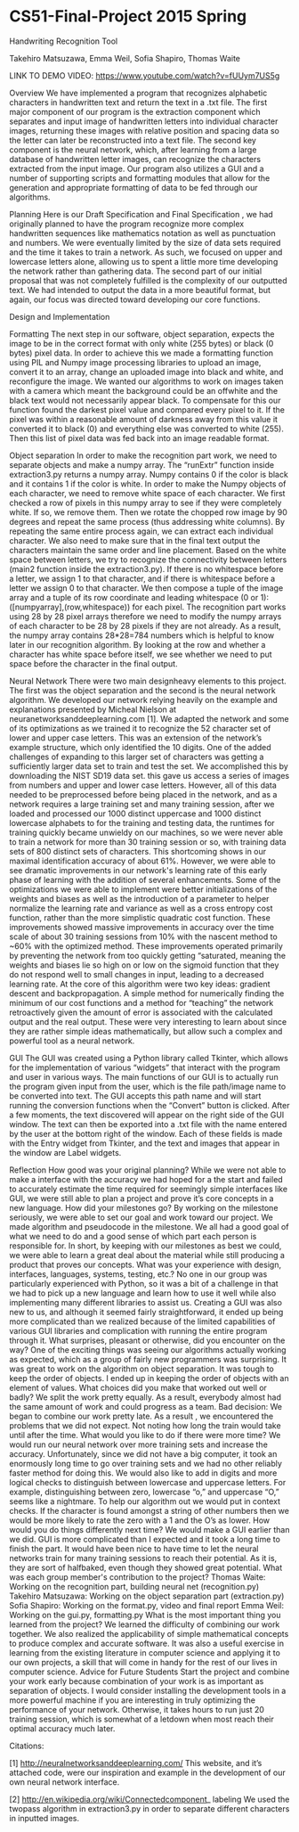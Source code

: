 # CS51-Final-Project 2015 Spring

Handwriting Recognition Tool

Takehiro Matsuzawa, Emma Weil, Sofia Shapiro, Thomas Waite

LINK TO DEMO VIDEO:
https://www.youtube.com/watch?v=fUUym7US5g

Overview
We have implemented a program that recognizes alphabetic characters in
handwritten text and return the text in a .txt file. The first major component of our
program is the extraction component which separates and input image of handwritten
letters into individual character images, returning these images with relative position and
spacing data so the letter can later be reconstructed into a text file. The second key
component is the neural network, which, after learning from a large database of
handwritten letter images, can recognize the characters extracted from the input image.
Our program also utilizes a GUI and a number of supporting scripts and formatting
modules that allow for the generation and appropriate formatting of data to be fed
through our algorithms.


Planning
Here is our Draft Specification and Final Specification , we had originally planned
to have the program recognize more complex handwritten sequences like mathematics
notation as well as punctuation and numbers. We were eventually limited by the size of
data sets required and the time it takes to train a network. As such, we focused on
upper and lowercase letters alone, allowing us to spent a little more time developing the
network rather than gathering data. The second part of our initial proposal that was not
completely fulfilled is the complexity of our outputted text. We had intended to output the
data in a more beautiful format, but again, our focus was directed toward developing our
core functions.


Design and Implementation

Formatting
The next step in our software, object separation, expects the image to be in the correct
format with only white (255 bytes) or black (0 bytes) pixel data. In order to achieve this
we made a formatting function using PIL and Numpy image processing libraries to
upload an image, convert it to an array, change an uploaded image into black and
white, and reconfigure the image. We wanted our algorithms to work on images taken
with a camera which meant the background could be an offwhite
and the black text
would not necessarily appear black. To compensate for this our function found the
darkest pixel value and compared every pixel to it. If the pixel was within a reasonable
amount of darkness away from this value it converted it to black (0) and everything else
was converted to white (255). Then this list of pixel data was fed back into an image
readable format.


Object separation
In order to make the recognition part work, we need to separate objects and make a
numpy array. The “runExtr” function inside extraction3.py returns a numpy array. Numpy
contains 0 if the color is black and it contains 1 if the color is white. In order to make the
Numpy objects of each character, we need to remove white space of each character.
We first checked a row of pixels in this numpy array to see if they were completely
white. If so, we remove them. Then we rotate the chopped row image by 90 degrees
and repeat the same process (thus addressing white columns). By repeating the same
entire process again, we can extract each individual character. We also need to make
sure that in the final text output the characters maintain the same order and line
placement.
Based on the white space between letters, we try to recognize the connectivity between
letters (main2 function inside the extraction3.py). If there is no whitespace
before a
letter, we assign 1 to that character, and if there is whitespace
before a letter we assign
0 to that character. We then compose a tuple of the image array and a tuple of its row
coordinate and leading whitespace
(0 or 1): ([numpyarray],(row,whitespace)) for
each pixel.
The recognition part works using 28 by 28 pixel arrays therefore we need to modify the
numpy arrays of each character to be 28 by 28 pixels if they are not already. As a result,
the numpy array contains 28*28=784 numbers which
is helpful to know later in our
recognition algorithm. By looking at the row and whether a character has white space
before itself, we see whether we need to put space before the character in the final
output.


Neural Network
There were two main designheavy
elements to this project. The first was the
object separation and the second is the neural network algorithm. We developed our
network relying heavily on the example and explanations presented by Micheal Nielson
at neuranetworksanddeeplearning.com [1]. We adapted the network and some of its
optimizations as we trained it to recognize the 52 character set of lower and upper case
letters. This was an extension of the network’s example structure, which only identified
the 10 digits. One of the added challenges of expanding to this larger set of characters
was getting a sufficiently larger data set to train and test the set. We accomplished this
by downloading the NIST SD19 data set. this gave us access a series of images from
numbers and upper and lower case letters. However, all of this data needed to be
preprocessed before being placed in the network, and as a network requires a large
training set and many training session, after we loaded and processed our 1000 distinct
uppercase and 1000 distinct lowercase alphabets to for the training and testing data,
the runtimes for training quickly became unwieldy on our machines, so we were never
able to train a network for more than 30 training session or so, with training data sets of
800 distinct sets of characters. This shortcoming shows in our maximal identification
accuracy of about 61%. However, we were able to see dramatic improvements in our
network's learning rate of this early phase of learning with the addition of several
enhancements. Some of the optimizations we were able to implement were better
initializations of the weights and biases as well as the introduction of a parameter to
helper normalize the learning rate and variance as well as a cross entropy cost function,
rather than the more simplistic quadratic cost function. These improvements showed
massive improvements in accuracy over the time scale of about 30 training sessions
from 10% with the nascent method to ~60% with the optimized method. These
improvements operated primarily by preventing the network from too quickly getting
“saturated, meaning the weights and biases lie so high on or low on the sigmoid
function that they do not respond well to small changes in input, leading to a decreased
learning rate. At the core of this algorithm were two key ideas: gradient descent and
backpropagation. A simple method for numerically finding the minimum of our cost
functions and a method for “teaching” the network retroactively given the amount of
error is associated with the calculated output and the real output. These were very
interesting to learn about since they are rather simple ideas mathematically, but allow
such a complex and powerful tool as a neural network.


GUI
The GUI was created using a Python library called Tkinter, which allows for the
implementation of various “widgets” that interact with the program and user in various
ways. The main functions of our GUI is to actually run the program given input from the
user, which is the file path/image name to be converted into text. The GUI accepts this
path name and will start running the conversion functions when the “Convert” button is
clicked. After a few moments, the text discovered will appear on the right side of the
GUI window. The text can then be exported into a .txt file with the name entered by the
user at the bottom right of the window. Each of these fields is made with the Entry
widget from Tkinter, and the text and images that appear in the window are Label
widgets.


Reflection
How good was your original planning?
While we were not able to make a interface with the accuracy we had hoped for a the start
and failed to accurately estimate the time required for seemingly simple interfaces like GUI,
we were still able to plan a project and prove it’s core concepts in a new language.
How did your milestones go?
By working on the milestone seriously, we were able to set our goal and work toward our
project. We made algorithm and pseudocode in the milestone. We all had a good goal of what
we need to do and a good sense of which part each person is responsible for. In short, by
keeping with our milestones as best we could, we were able to learn a great deal about the
material while still producing a product that proves our concepts.
What was your experience with design, interfaces, languages, systems, testing, etc.?
No one in our group was particularly experienced with Python, so it was a bit of a challenge in
that we had to pick up a new language and learn how to use it well while also implementing
many different libraries to assist us. Creating a GUI was also new to us, and although it
seemed fairly straightforward, it ended up being more complicated than we realized because
of the limited capabilities of various GUI libraries and complication with running the entire
program through it.
What surprises, pleasant or otherwise, did you encounter on the way?
One of the exciting things was seeing our algorithms actually working as expected, which as a
group of fairly new programmers was surprising. It was great to work on the algorithm on
object separation. It was tough to keep the order of objects. I ended up in keeping the order of
objects with an element of values.
What choices did you make that worked out well or badly?
We split the work pretty equally. As a result, everybody almost had the same amount of work
and could progress as a team.
Bad decision: We began to combine our work pretty late. As a result , we encountered the
problems that we did not expect. Not noting how long the train would take until after the time.
What would you like to do if there were more time?
We would run our neural network over more training sets and increase the accuracy.
Unfortunately, since we did not have a big computer, it took an enormously long time to go
over training sets and we had no other reliably faster method for doing this. We would also
like to add in digits and more logical checks to distinguish between lowercase and uppercase
letters. For example, distinguishing between zero, lowercase “o,” and uppercase “O,” seems
like a nightmare. To help our algorithm out we would put in context checks. If the character is
found amongst a string of other numbers then we would be more likely to rate the zero with a
1 and the O’s as lower.
How would you do things differently next time?
We would make a GUI earlier than we did. GUI is more complicated than I expected and it
took a long time to finish the part. It would have been nice to have time to let the neural
networks train for many training sessions to reach their potential. As it is, they are sort of
halfbaked,
even though they showed great potential.
What was each group member's contribution to the project?
Thomas Waite: Working on the recognition part, building neural net (recognition.py)
Takehiro Matsuzawa: Working on the object separation part (extraction.py)
Sofia Shapiro: Working on the format.py, video and final report
Emma Weil: Working on the gui.py, formatting.py
What is the most important thing you learned from the project?
We learned the difficulty of combining our work together. We also realized the applicability of
simple mathematical concepts to produce complex and accurate software. It was also a useful
exercise in learning from the existing literature in computer science and applying it to our own
projects, a skill that will come in handy for the rest of our lives in computer science.
Advice for Future Students
Start the project and combine your work early because combination of your work is as
important as separation of objects. I would consider installing the development tools in a more
powerful machine if you are interesting in truly optimizing the performance of your network.
Otherwise, it takes hours to run just 20 training session, which is somewhat of a letdown when
most reach their optimal accuracy much later.


Citations:

[1] http://neuralnetworksanddeeplearning.com/
This website, and it’s attached code, were our inspiration and
example in the development of our own neural network interface.


[2] http://en.wikipedia.org/wiki/Connectedcomponent_
labeling
We used the twopass algorithm in extraction3.py in order to
separate different characters in inputted images.